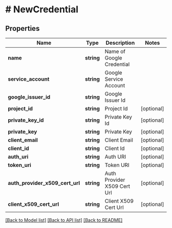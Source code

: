 # # NewCredential

## Properties

Name | Type | Description | Notes
------------ | ------------- | ------------- | -------------
**name** | **string** | Name of Google Credential | 
**service_account** | **string** | Google Service Account | 
**google_issuer_id** | **string** | Google Issuer Id | 
**project_id** | **string** | Project Id | [optional] 
**private_key_id** | **string** | Private Key Id | [optional] 
**private_key** | **string** | Private Key | [optional] 
**client_email** | **string** | Client Email | [optional] 
**client_id** | **string** | Client Id | [optional] 
**auth_uri** | **string** | Auth URI | [optional] 
**token_uri** | **string** | Token URI | [optional] 
**auth_provider_x509_cert_url** | **string** | Auth Provider X509 Cert Url | [optional] 
**client_x509_cert_url** | **string** | Client X509 Cert Url | [optional] 

[[Back to Model list]](../../README.md#documentation-for-models) [[Back to API list]](../../README.md#documentation-for-api-endpoints) [[Back to README]](../../README.md)


